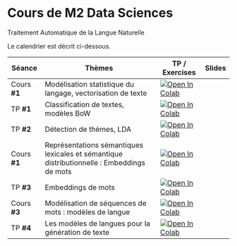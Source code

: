 # Cours de M2 Data Sciences

Traitement Automatique de la Langue Naturelle

Le calendrier est décrit ci-dessous.



| Séance | Thèmes | TP / Exercises | Slides |
|---|---|---|---| 
| Cours **#1** | Modélisation statistique du langage, vectorisation de texte | [![Open In Colab](https://colab.research.google.com/assets/colab-badge.svg)](https://colab.research.google.com/github/AntoineSimoulin/m2-data-sciences/blob/master/Cours%201%20-%20Loi%20Zipf/Fr%C3%A9quences%20des%20mots.ipynb) | <a href="https://www.qries.com/"> <img src=https://www.svgrepo.com/show/255820/ppt.svg width="15" height="15"></a> |
| TP **#1** | Classification de textes, modèles BoW | [![Open In Colab](https://colab.research.google.com/assets/colab-badge.svg)](https://colab.research.google.com/github/googlecolab/colabtools/blob/master/notebooks/colab-github-demo.ipynb)  | <a href="https://www.qries.com/"> <img src=https://www.svgrepo.com/show/255820/ppt.svg width="15" height="15"></a> |
| TP **#2** | Détection de thèmes, LDA | [![Open In Colab](https://colab.research.google.com/assets/colab-badge.svg)](https://colab.research.google.com/github/googlecolab/colabtools/blob/master/notebooks/colab-github-demo.ipynb)  | <a href="https://www.qries.com/"> <img src=https://www.svgrepo.com/show/255820/ppt.svg width="15" height="15"></a> |
| Cours **#1** | Représentations sémantiques lexicales et sémantique distributionnelle : Embeddings de mots | [![Open In Colab](https://colab.research.google.com/assets/colab-badge.svg)](https://colab.research.google.com/github/googlecolab/colabtools/blob/master/notebooks/colab-github-demo.ipynb)  | <a href="https://www.qries.com/"> <img src=https://www.svgrepo.com/show/255820/ppt.svg width="15" height="15"></a> |
| TP **#3** | Embeddings de mots | [![Open In Colab](https://colab.research.google.com/assets/colab-badge.svg)](https://colab.research.google.com/github/googlecolab/colabtools/blob/master/notebooks/colab-github-demo.ipynb)  | <a href="https://www.qries.com/"> <img src=https://www.svgrepo.com/show/255820/ppt.svg width="15" height="15"></a> |
| Cours **#3** | Modélisation de séquences de mots : modèles de langue | [![Open In Colab](https://colab.research.google.com/assets/colab-badge.svg)](https://colab.research.google.com/github/googlecolab/colabtools/blob/master/notebooks/colab-github-demo.ipynb)  | <a href="https://www.qries.com/"> <img src=https://www.svgrepo.com/show/255820/ppt.svg width="15" height="15"></a> |
| TP **#4** | Les modèles de langues pour la génération de texte | [![Open In Colab](https://colab.research.google.com/assets/colab-badge.svg)](https://colab.research.google.com/github/googlecolab/colabtools/blob/master/notebooks/colab-github-demo.ipynb)  | <a href="https://www.qries.com/"> <img src=https://www.svgrepo.com/show/255820/ppt.svg width="15" height="15"></a> |
